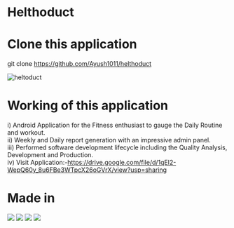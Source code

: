 # Helthoduct

# Clone this application
git clone https://github.com/Ayush1011/helthoduct


![heltoduct](https://media-exp1.licdn.com/dms/image/C512DAQFh63iwpRRTUQ/profile-treasury-image-shrink_480_480/0/1601802893813?e=1607864400&v=beta&t=Jh-ISXSn63xAXLQ9k_PouhGQYRfB0KBRcag1SrHqomc)


# Working of this application

i)   Android Application for the Fitness enthusiast to gauge the Daily Routine and workout.  
ii)  Weekly and Daily report generation with an impressive admin panel.  
iii) Performed software development lifecycle including the Quality Analysis, Development and Production.  
iv)  Visit Application:-https://drive.google.com/file/d/1qEl2-WepQ60y_8u6FBe3WTpcX26oGVrX/view?usp=sharing     


# Made in
![](https://img.shields.io/badge/Framework-ReactNative-informational?style=flat&logo=<LOGO_NAME>&logoColor=white&color=2bbc8a) 
![](https://img.shields.io/badge/Database-Mysql-informational?style=flat&logo=<LOGO_NAME>&logoColor=white&color=2bbc8a) 
![](https://img.shields.io/badge/Storage-Firebase-informational?style=flat&logo=<LOGO_NAME>&logoColor=white&color=2bbc8a) 
![](https://img.shields.io/badge/Backend-Expressjs-informational?style=flat&logo=<LOGO_NAME>&logoColor=white&color=2bbc8a)





